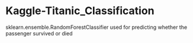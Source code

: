 # Kaggle-Titanic_Classification
sklearn.ensemble.RandomForestClassifier used for predicting whether the passenger survived or died
